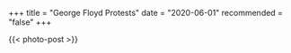 +++
title = "George Floyd Protests"
date = "2020-06-01"
recommended = "false"
+++

{{< photo-post >}}
